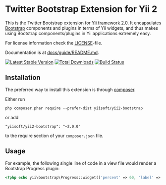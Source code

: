 Twitter Bootstrap Extension for Yii 2
=====================================

This is the Twitter Bootstrap extension for [Yii framework 2.0](http://www.yiiframework.com). It encapsulates [Bootstrap](http://getbootstrap.com/) components
and plugins in terms of Yii widgets, and thus makes using Bootstrap components/plugins
in Yii applications extremely easy.

For license information check the [LICENSE](LICENSE.md)-file.

Documentation is at [docs/guide/README.md](docs/guide/README.md).

[![Latest Stable Version](https://poser.pugx.org/yiisoft/yii2-bootstrap/v/stable.png)](https://packagist.org/packages/yiisoft/yii2-bootstrap)
[![Total Downloads](https://poser.pugx.org/yiisoft/yii2-bootstrap/downloads.png)](https://packagist.org/packages/yiisoft/yii2-bootstrap)
[![Build Status](https://travis-ci.org/yiisoft/yii2-bootstrap.svg?branch=master)](https://travis-ci.org/yiisoft/yii2-bootstrap)


Installation
------------

The preferred way to install this extension is through [composer](http://getcomposer.org/download/).

Either run

```
php composer.phar require --prefer-dist yiisoft/yii2-bootstrap
```

or add

```
"yiisoft/yii2-bootstrap": "~2.0.0"
```

to the require section of your `composer.json` file.

Usage
----

For example, the following
single line of code in a view file would render a Bootstrap Progress plugin:

```php
<?php echo yii\bootstrap\Progress::widget(['percent' => 60, 'label' => 'test']) ?>
```
